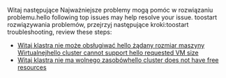 <span data-ttu-id="c4342-101">Witaj następujące Najważniejsze problemy mogą pomóc w rozwiązaniu problemu.</span><span class="sxs-lookup"><span data-stu-id="c4342-101">hello following top issues may help resolve your issue.</span></span> <span data-ttu-id="c4342-102">toostart rozwiązywania problemów, przejrzyj następujące kroki:</span><span class="sxs-lookup"><span data-stu-id="c4342-102">toostart troubleshooting, review these steps:</span></span>

- [<span data-ttu-id="c4342-103">Witaj klastra nie może obsługiwać hello żądany rozmiar maszyny Wirtualnej</span><span class="sxs-lookup"><span data-stu-id="c4342-103">hello cluster cannot support hello requested VM size</span></span>](../articles/virtual-machines/windows/troubleshoot-deploy-vm.md#the-cluster-cannot-support-the-requested-vm-size)
- [<span data-ttu-id="c4342-104">Witaj klastra nie ma wolnego zasobów</span><span class="sxs-lookup"><span data-stu-id="c4342-104">hello cluster does not have free resources</span></span>](../articles/virtual-machines/windows/troubleshoot-deploy-vm.md#the-cluster-does-not-have-free-resources)
